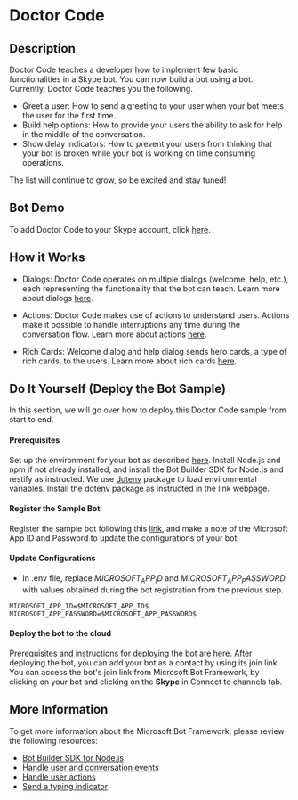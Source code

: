 # Doctor Code

## Description
Doctor Code teaches a developer how to implement few basic functionalities in a Skype bot. You can now build a bot using a bot. Currently, Doctor Code teaches you the following.
- Greet a user: How to send a greeting to your user when your bot meets the user for the first time.
- Build help options: How to provide your users the ability to ask for help in the middle of the conversation.
- Show delay indicators: How to prevent your users from thinking that your bot is broken while your bot is working on time consuming operations.

The list will continue to grow, so be excited and stay tuned!

## Bot Demo
To add Doctor Code to your Skype account, click [here](https://join.skype.com/bot/fbe8a151-d202-4e8d-8abd-0c469c9b653d).

## How it Works
- Dialogs: Doctor Code operates on multiple dialogs (welcome, help, etc.),  each representing the functionality that the bot can teach. Learn more about dialogs [here](https://docs.microsoft.com/en-us/bot-framework/nodejs/bot-builder-nodejs-dialog-manage-conversation-flow).

- Actions: Doctor Code makes use of actions to understand users. Actions make it possible to handle interruptions any time during the conversation flow. Learn more about actions [here](https://docs.microsoft.com/en-us/bot-framework/nodejs/bot-builder-nodejs-dialog-actions).

- Rich Cards: Welcome dialog and help dialog sends hero cards, a type of rich cards, to the users. Learn more about rich cards [here](https://docs.microsoft.com/en-us/bot-framework/nodejs/bot-builder-nodejs-send-rich-cards).

## Do It Yourself (Deploy the Bot Sample)
In this section, we will go over how to deploy this Doctor Code sample from start to end.

#### Prerequisites
Set up the environment for your bot as described [here](https://docs.microsoft.com/en-us/bot-framework/nodejs/bot-builder-nodejs-quickstart). Install Node.js and npm if not already installed, and install the Bot Builder SDK for Node.js and restify as instructed. We use [dotenv](https://www.npmjs.com/package/dotenv) package to load environmental variables. Install the dotenv package as instructed in the link webpage.

#### Register the Sample Bot
Register the sample bot following this [link](https://docs.microsoft.com/en-us/bot-framework/portal-register-bot), and make a note of the Microsoft App ID and Password to update the configurations of your bot.

#### Update Configurations
- In .env file, replace $MICROSOFT_APP_ID$ and $MICROSOFT_APP_PASSWORD$ with values obtained during the bot registration from the previous step.
```
MICROSOFT_APP_ID=$MICROSOFT_APP_ID$
MICROSOFT_APP_PASSWORD=$MICROSOFT_APP_PASSWORD$
```

#### Deploy the bot to the cloud
Prerequisites and instructions for deploying the bot are [here](https://docs.microsoft.com/en-us/bot-framework/deploy-bot-overview). After deploying the bot, you can add your bot as a contact by using its join link. You can access the bot's join link from Microsoft Bot Framework, by clicking on your bot and clicking on the **Skype** in Connect to channels tab.


## More Information
To get more information about the Microsoft Bot Framework, please review the following resources:
- [Bot Builder SDK for Node.js](https://docs.microsoft.com/en-us/bot-framework/nodejs/bot-builder-nodejs-overview)
- [Handle user and conversation events](https://docs.microsoft.com/en-us/bot-framework/nodejs/bot-builder-nodejs-handle-conversation-events)
- [Handle user actions](https://docs.microsoft.com/en-us/bot-framework/nodejs/bot-builder-nodejs-dialog-actions)
- [Send a typing indicator](https://docs.microsoft.com/en-us/bot-framework/nodejs/bot-builder-nodejs-send-typing-indicator) <br /> <br />